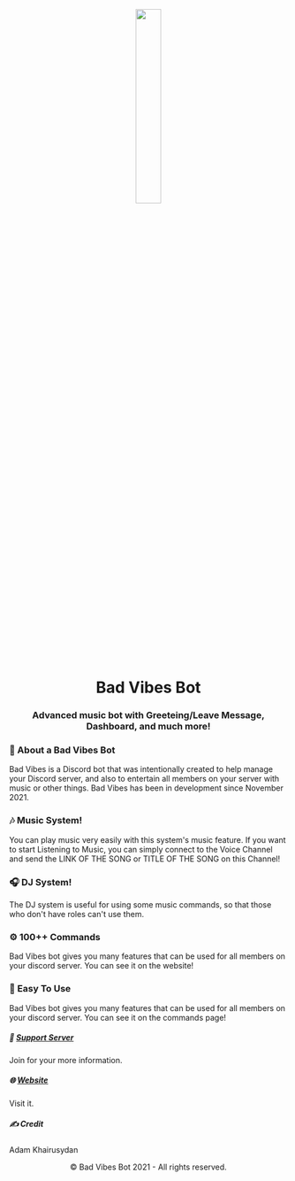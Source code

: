 <div align="center"><img src="https://cdn.discordapp.com/attachments/784917578974756904/938445237502763079/New_BV_png.png?width=522&height=480" width="30%"></div>
<h1 align="center"><b>Bad Vibes Bot</b></h1>
<h3 align="center">Advanced music bot with Greeteing/Leave Message, Dashboard, and much more!</h3>


### 📌 About a Bad Vibes Bot
Bad Vibes is a Discord bot that was intentionally created to help manage your Discord server, and also to entertain all members on your server with music or other things.
Bad Vibes has been in development since November 2021.
### 🎶 Music System!
You can play music very easily with this system's music feature.
If you want to start Listening to Music, you can simply connect to the Voice Channel and send the LINK OF THE SONG or TITLE OF THE SONG on this Channel!
### 🎧 DJ System!
The DJ system is useful for using some music commands, so that those who don't have roles can't use them.
### ⚙️ 100++ Commands
Bad Vibes bot gives you many features that can be used for all members on your discord server. You can see it on the website!
### 🏓 Easy To Use
Bad Vibes bot gives you many features that can be used for all members on your discord server. You can see it on the commands page!

##### 📝 [Support Server](https://discord.gg/wrTHfMqzaQ)
Join for your more information.

##### 🌐 [Website](https://bad-vibes.adamkhairusydan.repl.co/)
Visit it.

##### ✍️ Credit
Adam Khairusydan

<p align="center">©️ Bad Vibes Bot 2021 - All rights reserved.</p>
